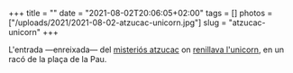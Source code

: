 +++
title = ""
date = "2021-08-02T20:06:05+02:00"
tags = []
photos = ["/uploads/2021/2021-08-02-atzucac-unicorn.jpg"]
slug = "atzucac-unicorn"
+++

L'entrada —enreixada— del [misteriós atzucac](https://earth.google.com/web/@39.98398425,-0.03642388,26.15542116a,75.43170571d,35y,111.23963128h,11.50659906t,360r) on [renillava l'unicorn](/2017/01/08/202112.html), en un racó de la plaça de la Pau.

<img alt="" src="/uploads/2021/2021-08-02-atzucac-unicorn.jpg">
